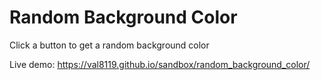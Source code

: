 # Random Background Color
Click a button to get a random background color

Live demo: https://val8119.github.io/sandbox/random_background_color/
